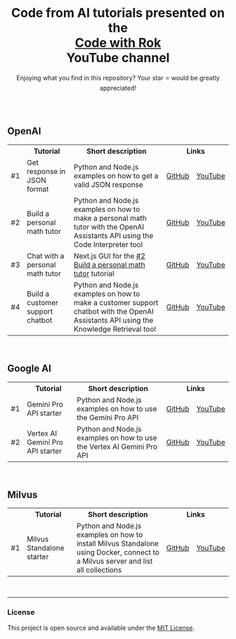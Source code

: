 <div align="center">

# Code from AI tutorials presented on the <br> [Code with Rok](https://www.youtube.com/@codewithrok) <br> YouTube channel

Enjoying what you find in this repository? Your star ⭐ would be greatly appreciated!

<br>

</div>

<br>

## OpenAI

<table>
  <tr>
    <th></th>
    <th>Tutorial</th>
    <th>Short description</th>
    <th colspan="2">Links</th>
  </tr>
  <tr>
    <td>#1</td>
    <td>Get response in JSON format</td>
    <td>Python and Node.js examples on how to get a valid JSON response</td>
    <td>
      <a href="https://github.com/rokbenko/ai-playground/tree/main/openai-tutorials/1-Get_response_in_JSON_format">GitHub</a>
    </td>
    <td>
      <a href="https://youtu.be/o4q2qsGKVkE">YouTube</a>
    </td>
  </tr>
  <tr>
    <td>#2</td>
    <td>Build a personal math tutor</td>
    <td>Python and Node.js examples on how to make a personal math tutor with the OpenAI Assistants API using the Code Interpreter tool</td>
    <td>
      <a href="https://github.com/rokbenko/ai-playground/tree/main/openai-tutorials/2-Build_a_personal_math_tutor">GitHub</a>
    </td>
    <td>
      <a href="https://youtu.be/F-KRs6vg4mM">YouTube</a>
    </td>
  </tr>
  <tr>
    <td>#3</td>
    <td>Chat with a personal math tutor</td>
    <td>Next.js GUI for the <a href="https://github.com/rokbenko/ai-playground/tree/main/openai-tutorials/2-Build_a_personal_math_tutor">#2 Build a personal math tutor</a> tutorial</td>
    <td>
      <a href="https://github.com/rokbenko/ai-playground/tree/main/openai-tutorials/3-Chat_with_a_personal_math_tutor">GitHub</a>
    </td>
    <td>
      <a href="https://youtu.be/QThg_MqiYCo">YouTube</a>
    </td>
  </tr>
  <tr>
    <td>#4</td>
    <td>Build a customer support chatbot</td>
    <td>Python and Node.js examples on how to make a customer support chatbot with the OpenAI Assistants API using the Knowledge Retrieval tool</td>
    <td>
      <a href="https://github.com/rokbenko/ai-playground/tree/main/openai-tutorials/4-Build_a_customer_support_chatbot">GitHub</a>
    </td>
    <td>
      <a href="https://youtu.be/xbgX8fu78DI">YouTube</a>
    </td>
  </tr>
</table>

<br>

## Google AI

<table>
  <tr>
    <th></th>
    <th>Tutorial</th>
    <th>Short description</th>
    <th colspan="2">Links</th>
  </tr>
  <tr>
    <td>#1</td>
    <td>Gemini Pro API starter</td>
    <td>Python and Node.js examples on how to use the Gemini Pro API</td>
    <td>
      <a href="https://github.com/rokbenko/ai-playground/tree/main/google-ai-tutorials/1-Gemini_Pro_API_starter">GitHub</a>
    </td>
    <td>
      <a href="https://youtu.be/0qv_4x1K6hU">YouTube</a>
    </td>
  </tr>
  <tr>
    <td>#2</td>
    <td>Vertex AI Gemini Pro API starter</td>
    <td>Python and Node.js examples on how to use the Vertex AI Gemini Pro API</td>
    <td>
      <a href="https://github.com/rokbenko/ai-playground/tree/main/google-ai-tutorials/2-Vertex_AI_Gemini_Pro_API_starter">GitHub</a>
    </td>
    <td>
      <a href="https://youtu.be/I8W-4oq1onY">YouTube</a>
    </td>
  </tr>
</table>

<br>

## Milvus

<table>
  <tr>
    <th></th>
    <th>Tutorial</th>
    <th>Short description</th>
    <th colspan="2">Links</th>
  </tr>
  <tr>
    <td>#1</td>
    <td>Milvus Standalone starter</td>
    <td>Python and Node.js examples on how to install Milvus Standalone using Docker, connect to a Milvus server and list all collections</td>
    <td>
      <a href="https://github.com/rokbenko/ai-playground/tree/main/milvus-tutorials/1-Milvus_standalone_starter">GitHub</a>
    </td>
    <td>
      <a href="https://youtu.be/OD5FS7qUfBQ">YouTube</a>
    </td>
  </tr>
</table>

<br>

---

### License

This project is open source and available under the [MIT License](https://github.com/rokbenko/ai-playground/blob/main/LICENSE).

